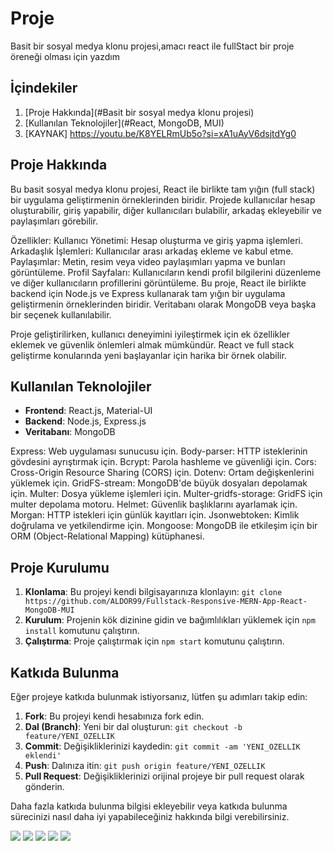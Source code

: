 # Proje

Basit bir sosyal medya klonu projesi,amacı react ile fullStact bir proje öreneği olması için yazdım

## İçindekiler

1. [Proje Hakkında](#Basit bir sosyal medya klonu projesi)
2. [Kullanılan Teknolojiler](#React, MongoDB, MUI)
3. [KAYNAK] https://youtu.be/K8YELRmUb5o?si=xA1uAyV6dsjtdYg0

## Proje Hakkında

Bu basit sosyal medya klonu projesi, React ile birlikte tam yığın (full stack) bir uygulama geliştirmenin örneklerinden biridir. Projede kullanıcılar hesap oluşturabilir, giriş yapabilir, diğer kullanıcıları bulabilir, arkadaş ekleyebilir ve paylaşımları görebilir.

Özellikler:
Kullanıcı Yönetimi: Hesap oluşturma ve giriş yapma işlemleri.
Arkadaşlık İşlemleri: Kullanıcılar arası arkadaş ekleme ve kabul etme.
Paylaşımlar: Metin, resim veya video paylaşımları yapma ve bunları görüntüleme.
Profil Sayfaları: Kullanıcıların kendi profil bilgilerini düzenleme ve diğer kullanıcıların profillerini görüntüleme.
Bu proje, React ile birlikte backend için Node.js ve Express kullanarak tam yığın bir uygulama geliştirmenin örneklerinden biridir. Veritabanı olarak MongoDB veya başka bir seçenek kullanılabilir.

Proje geliştirilirken, kullanıcı deneyimini iyileştirmek için ek özellikler eklemek ve güvenlik önlemleri almak mümkündür. React ve full stack geliştirme konularında yeni başlayanlar için harika bir örnek olabilir.

## Kullanılan Teknolojiler

- **Frontend**: React.js, Material-UI
- **Backend**: Node.js, Express.js
- **Veritabanı**: MongoDB

Express: Web uygulaması sunucusu için.
Body-parser: HTTP isteklerinin gövdesini ayrıştırmak için.
Bcrypt: Parola hashleme ve güvenliği için.
Cors: Cross-Origin Resource Sharing (CORS) için.
Dotenv: Ortam değişkenlerini yüklemek için.
GridFS-stream: MongoDB'de büyük dosyaları depolamak için.
Multer: Dosya yükleme işlemleri için.
Multer-gridfs-storage: GridFS için multer depolama motoru.
Helmet: Güvenlik başlıklarını ayarlamak için.
Morgan: HTTP istekleri için günlük kayıtları için.
Jsonwebtoken: Kimlik doğrulama ve yetkilendirme için.
Mongoose: MongoDB ile etkileşim için bir ORM (Object-Relational Mapping) kütüphanesi.

## Proje Kurulumu

1. **Klonlama**: Bu projeyi kendi bilgisayarınıza klonlayın: `git clone https://github.com/ALDOR99/Fullstack-Responsive-MERN-App-React-MongoDB-MUI`
2. **Kurulum**: Projenin kök dizinine gidin ve bağımlılıkları yüklemek için `npm install` komutunu çalıştırın.
3. **Çalıştırma**: Proje çalıştırmak için `npm start` komutunu çalıştırın.

## Katkıda Bulunma

Eğer projeye katkıda bulunmak istiyorsanız, lütfen şu adımları takip edin:

1. **Fork**: Bu projeyi kendi hesabınıza fork edin.
2. **Dal (Branch)**: Yeni bir dal oluşturun: `git checkout -b feature/YENI_OZELLIK`
3. **Commit**: Değişikliklerinizi kaydedin: `git commit -am 'YENI_OZELLIK eklendi'`
4. **Push**: Dalınıza itin: `git push origin feature/YENI_OZELLIK`
5. **Pull Request**: Değişikliklerinizi orijinal projeye bir pull request olarak gönderin.

Daha fazla katkıda bulunma bilgisi ekleyebilir veya katkıda bulunma sürecinizi nasıl daha iyi yapabileceğiniz hakkında bilgi verebilirsiniz.

<img src="img/Ekran Resmi 2024-03-15 18.54.40.png">
<img src="img/Ekran Resmi 2024-03-15 18.55.09.png">
<img src="img/Ekran Resmi 2024-03-15 18.55.38.png">
<img src="img/Ekran Resmi 2024-03-15 18.57.56.png">
<img src="img/Ekran Resmi 2024-03-15 18.58.10.png">
